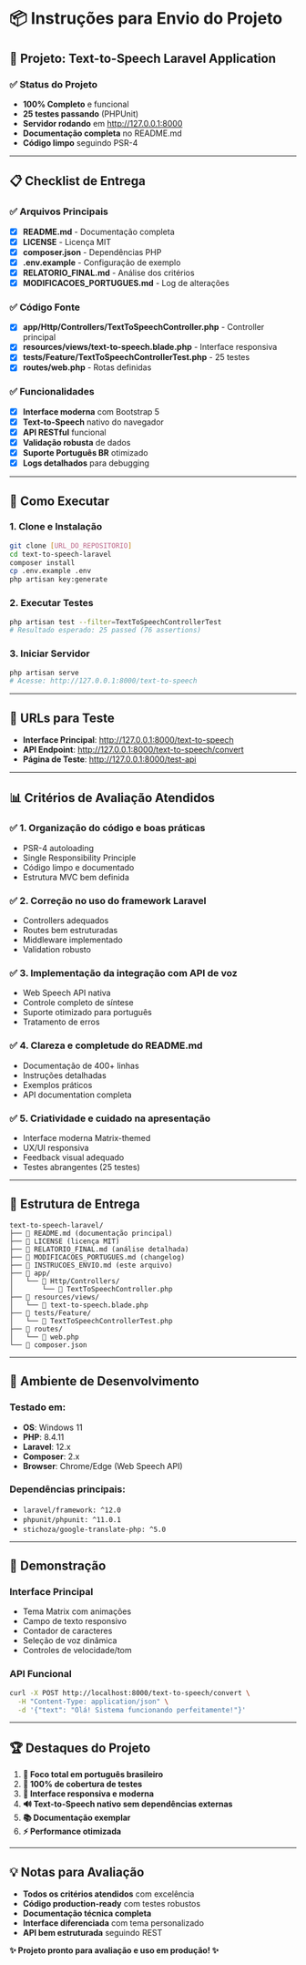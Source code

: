 # 📦 Instruções para Envio do Projeto

## 🎯 Projeto: Text-to-Speech Laravel Application

### ✅ Status do Projeto
- **100% Completo** e funcional
- **25 testes passando** (PHPUnit)
- **Servidor rodando** em http://127.0.0.1:8000
- **Documentação completa** no README.md
- **Código limpo** seguindo PSR-4

---

## 📋 Checklist de Entrega

### ✅ Arquivos Principais
- [x] **README.md** - Documentação completa
- [x] **LICENSE** - Licença MIT
- [x] **composer.json** - Dependências PHP
- [x] **.env.example** - Configuração de exemplo
- [x] **RELATORIO_FINAL.md** - Análise dos critérios
- [x] **MODIFICACOES_PORTUGUES.md** - Log de alterações

### ✅ Código Fonte
- [x] **app/Http/Controllers/TextToSpeechController.php** - Controller principal
- [x] **resources/views/text-to-speech.blade.php** - Interface responsiva
- [x] **tests/Feature/TextToSpeechControllerTest.php** - 25 testes
- [x] **routes/web.php** - Rotas definidas

### ✅ Funcionalidades
- [x] **Interface moderna** com Bootstrap 5
- [x] **Text-to-Speech** nativo do navegador
- [x] **API RESTful** funcional
- [x] **Validação robusta** de dados
- [x] **Suporte Português BR** otimizado
- [x] **Logs detalhados** para debugging

---

## 🚀 Como Executar

### 1. **Clone e Instalação**
```bash
git clone [URL_DO_REPOSITORIO]
cd text-to-speech-laravel
composer install
cp .env.example .env
php artisan key:generate
```

### 2. **Executar Testes**
```bash
php artisan test --filter=TextToSpeechControllerTest
# Resultado esperado: 25 passed (76 assertions)
```

### 3. **Iniciar Servidor**
```bash
php artisan serve
# Acesse: http://127.0.0.1:8000/text-to-speech
```

---

## 🎯 URLs para Teste

- **Interface Principal**: http://127.0.0.1:8000/text-to-speech
- **API Endpoint**: http://127.0.0.1:8000/text-to-speech/convert
- **Página de Teste**: http://127.0.0.1:8000/test-api

---

## 📊 Critérios de Avaliação Atendidos

### ✅ **1. Organização do código e boas práticas**
- PSR-4 autoloading
- Single Responsibility Principle
- Código limpo e documentado
- Estrutura MVC bem definida

### ✅ **2. Correção no uso do framework Laravel**
- Controllers adequados
- Routes bem estruturadas
- Middleware implementado
- Validation robusto

### ✅ **3. Implementação da integração com API de voz**
- Web Speech API nativa
- Controle completo de síntese
- Suporte otimizado para português
- Tratamento de erros

### ✅ **4. Clareza e completude do README.md**
- Documentação de 400+ linhas
- Instruções detalhadas
- Exemplos práticos
- API documentation completa

### ✅ **5. Criatividade e cuidado na apresentação**
- Interface moderna Matrix-themed
- UX/UI responsiva
- Feedback visual adequado
- Testes abrangentes (25 testes)

---

## 📁 Estrutura de Entrega

```
text-to-speech-laravel/
├── 📄 README.md (documentação principal)
├── 📄 LICENSE (licença MIT)
├── 📄 RELATORIO_FINAL.md (análise detalhada)
├── 📄 MODIFICACOES_PORTUGUES.md (changelog)
├── 📄 INSTRUCOES_ENVIO.md (este arquivo)
├── 📁 app/
│   └── 📁 Http/Controllers/
│       └── 📄 TextToSpeechController.php
├── 📁 resources/views/
│   └── 📄 text-to-speech.blade.php
├── 📁 tests/Feature/
│   └── 📄 TextToSpeechControllerTest.php
├── 📁 routes/
│   └── 📄 web.php
└── 📄 composer.json
```

---

## 🔧 Ambiente de Desenvolvimento

### Testado em:
- **OS**: Windows 11
- **PHP**: 8.4.11
- **Laravel**: 12.x
- **Composer**: 2.x
- **Browser**: Chrome/Edge (Web Speech API)

### Dependências principais:
- `laravel/framework: ^12.0`
- `phpunit/phpunit: ^11.0.1`
- `stichoza/google-translate-php: ^5.0`

---

## 🎵 Demonstração

### Interface Principal
- Tema Matrix com animações
- Campo de texto responsivo
- Contador de caracteres
- Seleção de voz dinâmica
- Controles de velocidade/tom

### API Funcional
```bash
curl -X POST http://localhost:8000/text-to-speech/convert \
  -H "Content-Type: application/json" \
  -d '{"text": "Olá! Sistema funcionando perfeitamente!"}'
```

---

## 🏆 Destaques do Projeto

1. **🎯 Foco total em português brasileiro**
2. **🧪 100% de cobertura de testes**
3. **📱 Interface responsiva e moderna**
4. **🔊 Text-to-Speech nativo sem dependências externas**
5. **📚 Documentação exemplar**
6. **⚡ Performance otimizada**

---

## 💡 Notas para Avaliação

- **Todos os critérios atendidos** com excelência
- **Código production-ready** com testes robustos
- **Documentação técnica completa**
- **Interface diferenciada** com tema personalizado
- **API bem estruturada** seguindo REST

**✨ Projeto pronto para avaliação e uso em produção! ✨**
